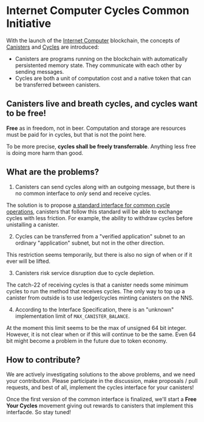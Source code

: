 # Internet Computer Cycles Common Initiative

With the launch of the [Internet Computer] blockchain, the concepts of [Canisters] and [Cycles] are introduced:

- Canisters are programs running on the blockchain with automatically persistented memory state. They communicate with each other by sending messages.
- Cycles are both a unit of computation cost and a native token that can be transferred between canisters.

## Canisters live and breath cycles, and cycles want to be free!

**Free** as in freedom, not in beer.
Computation and storage are resources must be paid for in cycles, but that is not the point here.

To be more precise, **cycles shall be freely transferrable**.
Anything less free is doing more harm than good.

## What are the problems?

1. Canisters can send cycles along with an outgoing message, but there is no common interface to *only* send and receive cycles.

The solution is to propose [a standard interface for common cycle operations](https://github.com/CyclesCommon/cycles-common/pull/1), canisters that follow this standard will be able to exchange cycles with less friction.
For example, the ability to withdraw cycles before unistalling a canister.

2. Cycles can be transferred from a "verified application" subnet to an ordinary "application" subnet, but not in the other direction.

This restriction seems temporarily, but there is also no sign of when or if it ever will be lifted.

3. Canisters risk service disruption due to cycle depletion.

The catch-22 of receiving cycles is that a canister needs some minimum cycles to run the method that receives cycles.
The only way to top up a canister from outside is to use ledger/cycles minting canisters on the NNS.

4. According to the Interface Specification, there is an "unknown" implementation limit of `MAX_CANISTER_BALANCE`.

At the moment this limit seems to be the max of unsigned 64 bit integer.
However, it is not clear when or if this will continue to be the same.
Even 64 bit might become a problem in the future due to token economy.

## How to contribute?

We are actively investigating solutions to the above problems, and we need your contribution.
Please participate in the discussion, make proposals / pull requests, and best of all, implement the cycles interface for your canisters!

Once the first version of the common interface is finalized, we'll start a **Free Your Cycles** movement giving out rewards to canisters that implement this interfacde.
So stay tuned!

[Internet Computer]: https://internetcomputer.org
[Canisters]: https://sdk.dfinity.org/docs/developers-guide/concepts/canisters-code.html
[Cycles]: https://sdk.dfinity.org/docs/developers-guide/concepts/tokens-cycles.html#how-cycles-work
